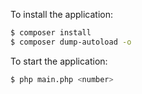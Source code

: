 To install the application:
```bash
$ composer install
$ composer dump-autoload -o
```

To start the application:
```bash
$ php main.php <number>
```